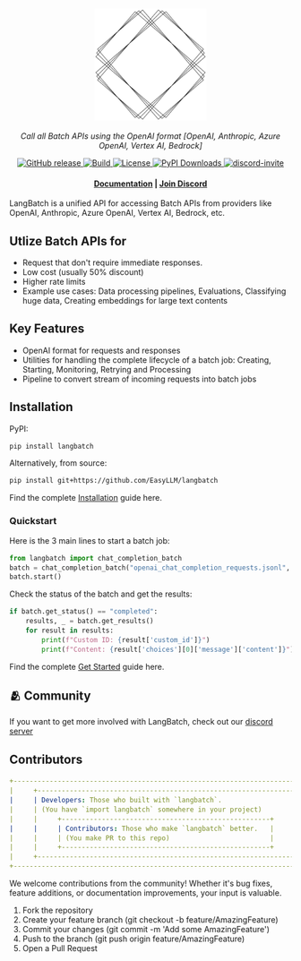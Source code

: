 <h1 align="center">
  <img style="vertical-align:middle" height="200"
  src="./docs/_static/imgs/langbatch-logo.png">
</h1>
<p align="center">
  <i>Call all Batch APIs using the OpenAI format [OpenAI, Anthropic, Azure OpenAI, Vertex AI, Bedrock]</i>
</p>

<p align="center">
    <a href="https://github.com/EasyLLM/langbatch/releases">
        <img alt="GitHub release" src="https://img.shields.io/github/release/EasyLLM/langbatch.svg">
    </a>
    <a href="https://www.python.org/">
            <img alt="Build" src="https://img.shields.io/badge/Made%20with-Python-1f425f.svg?color=purple">
    </a>
    <a href="https://github.com/EasyLLM/langbatch/blob/master/LICENSE">
        <img alt="License" src="https://img.shields.io/github/license/EasyLLM/langbatch.svg?color=green">
    </a>
    <a href="https://pypi.org/project/langbatch/">
        <img alt="PyPI Downloads" src="https://img.shields.io/pypi/dm/langbatch">
    </a>
    <a href="https://discord.gg/uh7PZ2XT">
        <img alt="discord-invite" src="https://dcbadge.vercel.app/api/server/uh7PZ2XT?style=flat">
    </a>
</p>

<h4 align="center">
    <p>
        <a href="https://www.langbatch.com/">Documentation</a> |
        <a href="https://discord.gg/uh7PZ2XT">Join Discord</a> 
    <p>
</h4>

LangBatch is a unified API for accessing Batch APIs from providers like OpenAI, Anthropic, Azure OpenAI, Vertex AI, Bedrock, etc.  

## Utlize Batch APIs for

- Request that don't require immediate responses.
- Low cost (usually 50% discount)
- Higher rate limits
- Example use cases: Data processing pipelines, Evaluations, Classifying huge data, Creating embeddings for large text contents

## Key Features

- OpenAI format for requests and responses
- Utilities for handling the complete lifecycle of a batch job: Creating, Starting, Monitoring, Retrying and Processing
- Pipeline to convert stream of incoming requests into batch jobs

## Installation

PyPI: 

```bash
pip install langbatch
```

Alternatively, from source:

```bash
pip install git+https://github.com/EasyLLM/langbatch
```

Find the complete [Installation](https://www.langbatch.com/installation/) guide here.

### Quickstart

Here is the 3 main lines to start a batch job:
```python
from langbatch import chat_completion_batch
batch = chat_completion_batch("openai_chat_completion_requests.jsonl", provider="openai")
batch.start()
```

Check the status of the batch and get the results:
```python
if batch.get_status() == "completed":
    results, _ = batch.get_results()
    for result in results:
        print(f"Custom ID: {result['custom_id']}")
        print(f"Content: {result['choices'][0]['message']['content']}")
```

Find the complete [Get Started](https://www.langbatch.com/getstarted/batch/) guide here.

## 🫂 Community

If you want to get more involved with LangBatch, check out our [discord server](https://discord.gg/uh7PZ2XT)

## Contributors

```yml
+----------------------------------------------------------------------------+
|     +----------------------------------------------------------------+     |
|     | Developers: Those who built with `langbatch`.                  |     |
|     | (You have `import langbatch` somewhere in your project)        |     |
|     |     +----------------------------------------------------+     |     |
|     |     | Contributors: Those who make `langbatch` better.   |     |     |
|     |     | (You make PR to this repo)                         |     |     |
|     |     +----------------------------------------------------+     |     |
|     +----------------------------------------------------------------+     |
+----------------------------------------------------------------------------+
```

We welcome contributions from the community! Whether it's bug fixes, feature additions, or documentation improvements, your input is valuable.

1. Fork the repository
2. Create your feature branch (git checkout -b feature/AmazingFeature)
3. Commit your changes (git commit -m 'Add some AmazingFeature')
4. Push to the branch (git push origin feature/AmazingFeature)
5. Open a Pull Request